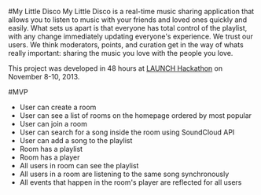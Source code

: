 #My Little Disco
My Little Disco is a real-time music sharing application that allows you to listen to music with your friends and loved ones quickly and easily. What sets us apart is that everyone has total control of the playlist, with any change immediately updating everyone's experience. We trust our users. We think moderators, points, and curation get in the way of whats really important: sharing the music you love with the people you love.

This project was developed in 48 hours at [LAUNCH Hackathon](http://hackathon.launch.co/) on November 8-10, 2013.

#MVP
* User can create a room
* User can see a list of rooms on the homepage ordered by most popular
* User can join a room
* User can search for a song inside the room using SoundCloud API
* User can add a song to the playlist
* Room has a playlist
* Room has a player
* All users in room can see the playlist
* All users in a room are listening to the same song synchronously
* All events that happen in the room's player are reflected for all users
